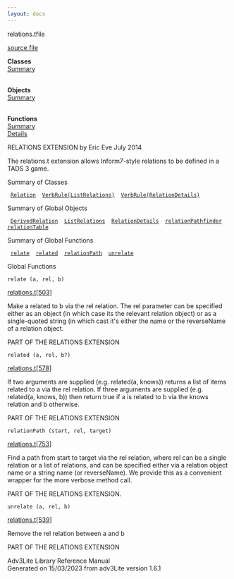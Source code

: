 ```yaml
---
layout: docs
---
```

<span class="title">relations.t</span><span class="type">file</span>

[source file](../source/relations.t.html)

**Classes**  
[Summary](#_ClassSummary_)  
 

**Objects**  
[Summary](#_ObjectSummary_)  
 

**Functions**  
[Summary](#_FunctionSummary_)  
[Details](#_Functions_)

<div class="fdesc">

RELATIONS EXTENSION by Eric Eve July 2014

The relations.t extension allows Inform7-style relations to be defined
in a TADS 3 game.

</div>

<span id="_ClassSummary_"></span>

<div class="mjhd">

<span class="hdln">Summary of Classes</span>  

</div>

` `[`Relation`](../object/Relation.html)`  `[`VerbRule(ListRelations)`](../object/VerbRule(ListRelations).html)`  `[`VerbRule(RelationDetails)`](../object/VerbRule(RelationDetails).html)`  `
<span id="_ObjectSummary_"></span>

<div class="mjhd">

<span class="hdln">Summary of Global Objects</span>  

</div>

` `[`DerivedRelation`](../object/DerivedRelation.html)`  `[`ListRelations`](../object/ListRelations.html)`  `[`RelationDetails`](../object/RelationDetails.html)`  `[`relationPathfinder`](../object/relationPathfinder.html)`  `[`relationTable`](../object/relationTable.html)`  `
<span id="FunctionSummary_"></span>

<div class="mjhd">

<span class="hdln">Summary of Global Functions</span>  

</div>

` `[`relate`](#relate)`  `[`related`](#related)`  `[`relationPath`](#relationPath)`  `[`unrelate`](#unrelate)`  `

<span id="_Functions_"></span>

<div class="mjhd">

<span class="hdln">Global Functions</span>  

</div>

<span id="relate"></span>

`relate (a, rel, b)`

[relations.t](../file/relations.t.html)\[[503](../source/relations.t.html#503)\]

<div class="desc">

Make a related to b via the rel relation. The rel parameter can be
specified either as an object (in which case its the relevant relation
object) or as a single-quoted string (in which cast it's either the name
or the reverseName of a relation object.

PART OF THE RELATIONS EXTENSION

</div>

<span id="related"></span>

`related (a, rel, b?)`

[relations.t](../file/relations.t.html)\[[578](../source/relations.t.html#578)\]

<div class="desc">

If two arguments are supplied (e.g. related(a, knows)) returns a list of
items related to a via the rel relation. If three arguments are supplied
(e.g. related(a, knows, b)) then return true if a is related to b via
the knows relation and b otherwise.

PART OF THE RELATIONS EXTENSION

</div>

<span id="relationPath"></span>

`relationPath (start, rel, target)`

[relations.t](../file/relations.t.html)\[[753](../source/relations.t.html#753)\]

<div class="desc">

Find a path from start to target via the rel relation, where rel can be
a single relation or a list of relations, and can be specified either
via a relation object name or a string name (or reverseName). We provide
this as a convenient wrapper for the more verbose method call.

PART OF THE RELATIONS EXTENSION.

</div>

<span id="unrelate"></span>

`unrelate (a, rel, b)`

[relations.t](../file/relations.t.html)\[[539](../source/relations.t.html#539)\]

<div class="desc">

Remove the rel relation between a and b

PART OF THE RELATIONS EXTENSION

</div>

<div class="ftr">

Adv3Lite Library Reference Manual  
Generated on 15/03/2023 from adv3Lite version 1.6.1

</div>
